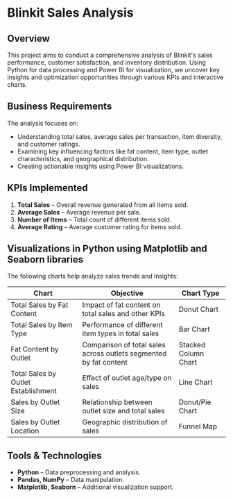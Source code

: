 # Blinkit Sales Analysis

## Overview
This project aims to conduct a comprehensive analysis of Blinkit's sales performance, customer satisfaction, and inventory distribution. Using Python for data processing and Power BI for visualization, we uncover key insights and optimization opportunities through various KPIs and interactive charts.

## Business Requirements
The analysis focuses on:
- Understanding total sales, average sales per transaction, item diversity, and customer ratings.
- Examining key influencing factors like fat content, item type, outlet characteristics, and geographical distribution.
- Creating actionable insights using Power BI visualizations.

## KPIs Implemented
1. **Total Sales** – Overall revenue generated from all items sold.
2. **Average Sales** – Average revenue per sale.
3. **Number of Items** – Total count of different items sold.
4. **Average Rating** – Average customer rating for items sold.

## Visualizations in Python using Matplotlib and Seaborn libraries
The following charts help analyze sales trends and insights:

| **Chart** | **Objective** | **Chart Type** |
|-----------|-------------|----------------|
| Total Sales by Fat Content | Impact of fat content on total sales and other KPIs | Donut Chart |
| Total Sales by Item Type | Performance of different item types in total sales | Bar Chart |
| Fat Content by Outlet | Comparison of total sales across outlets segmented by fat content | Stacked Column Chart |
| Total Sales by Outlet Establishment | Effect of outlet age/type on sales | Line Chart |
| Sales by Outlet Size | Relationship between outlet size and total sales | Donut/Pie Chart |
| Sales by Outlet Location | Geographic distribution of sales | Funnel Map |

## Tools & Technologies
- **Python** – Data preprocessing and analysis.
- **Pandas, NumPy** – Data manipulation.
- **Matplotlib, Seaborn** – Additional visualization support.

